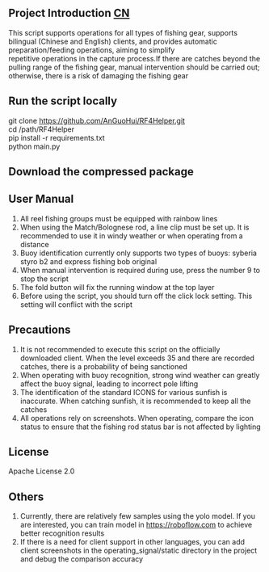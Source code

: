 ## Project Introduction [CN](https://github.com/AnGuoHui/RF4Helper/blob/main/readme.md)
This script supports operations for all types of fishing gear, supports bilingual (Chinese and English) clients, and provides automatic preparation/feeding operations, aiming to simplify   
repetitive operations in the capture process.If there are catches beyond the pulling range of the fishing gear, manual intervention should be carried out; otherwise, there is a risk of damaging the fishing gear

## Run the script locally
git clone https://github.com/AnGuoHui/RF4Helper.git  
cd /path/RF4Helper  
pip install -r requirements.txt  
python main.py  
## Download the compressed package

## User Manual
1. All reel fishing groups must be equipped with rainbow lines
2. When using the Match/Bolognese rod, a line clip must be set up. It is recommended to use it in windy weather or when operating from a distance
3. Buoy identification currently only supports two types of buoys: syberia styro b2 and express fishing bob original
4. When manual intervention is required during use, press the number 9 to stop the script
5. The fold button will fix the running window at the top layer
6. Before using the script, you should turn off the click lock setting. This setting will conflict with the script
## Precautions
1. It is not recommended to execute this script on the officially downloaded client. When the level exceeds 35 and there are recorded catches, there is a probability of being sanctioned
2. When operating with buoy recognition, strong wind weather can greatly affect the buoy signal, leading to incorrect pole lifting
3. The identification of the standard ICONS for various sunfish is inaccurate. When catching sunfish, it is recommended to keep all the catches
4. All operations rely on screenshots. When operating, compare the icon status to ensure that the fishing rod status bar is not affected by lighting
## License
Apache License 2.0
## Others
1. Currently, there are relatively few samples using the yolo model. If you are interested, you can train model in https://roboflow.com to achieve better recognition results
2. If there is a need for client support in other languages, you can add client screenshots in the operating_signal/static directory in the project and debug the comparison accuracy

